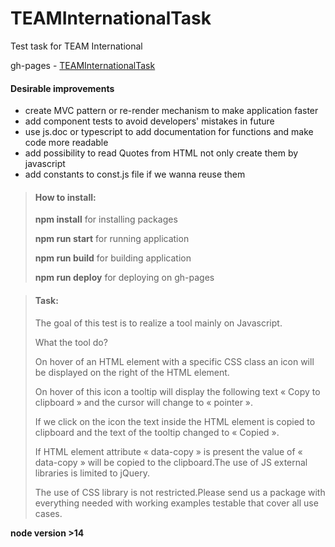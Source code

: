 # TEAMInternationalTask
Test task for TEAM International

gh-pages - [TEAMInternationalTask](https://yakovina.github.io/TEAMInternationalTask/) 


#### Desirable improvements

- create MVC pattern or re-render mechanism to make application faster
- add component tests to avoid developers' mistakes in future
- use js.doc or typescript to add documentation for functions and make code more readable
- add possibility to read Quotes from HTML not only create them by javascript
- add constants to const.js file if we wanna reuse them


> #### How to install:
>
> **npm install** for installing packages
>
> **npm run start** for running application
>
>  **npm run build** for building application
>
>  **npm run deploy** for deploying on gh-pages
> 

> #### Task:
> 
> The goal of this test is to realize a tool mainly on Javascript.
> 
> What the tool do?
>
> On hover of an HTML element with a specific CSS class an icon will be displayed on the right of the HTML element.
> 
> On hover of this icon a tooltip will display the following text « Copy to clipboard » and the cursor will change to « pointer ».
> 
> If we click on the icon the text inside the HTML element is copied to clipboard and the text of the tooltip changed to « Copied ».
> 
> If HTML element attribute « data-copy » is present the value of « data-copy » will be copied to the clipboard.The use of JS external libraries is limited to jQuery.
> 
> The use of CSS library is not restricted.Please send us a package with everything needed with working examples testable that cover all use cases.



**node version >14** 



